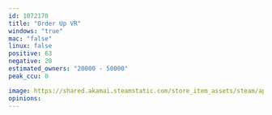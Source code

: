 ```yaml
---
id: 1072170
title: "Order Up VR"
windows: "true"
mac: "false"
linux: false
positive: 63
negative: 20
estimated_owners: "20000 - 50000"
peak_ccu: 0

image: https://shared.akamai.steamstatic.com/store_item_assets/steam/apps/1072170/header.jpg?t=1560452045
opinions:
---
```

